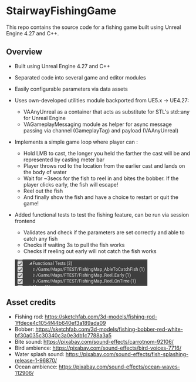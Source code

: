 # StairwayFishingGame
This repo contains the source code for a fishing game built using Unreal Engine 4.27 and C++.

## Overview
- Built using Unreal Engine 4.27 and C++
- Separated code into several game and editor modules
- Easily configurable parameters via data assets
- Uses own-developed utilities module backported from UE5.x -> UE4.27:
  - VAAnyUnreal as a container that acts as substitute for STL's std::any for Unreal Engine
  - VAGameplayMessaging module as helper for async message passing via channel (GameplayTag) and payload (VAAnyUnreal)
- Implements a simple game loop where player can :
  - Hold LMB to cast, the longer you held the farther the cast will be and represented by casting meter bar
  - Player throws rod to the location from the earlier cast and lands on the body of water
  - Wait for ~3secs for the fish to reel in and bites the bobber. If the player clicks early, the fish will escape!
  - Reel out the fish
  - And finally show the fish and have a choice to restart or quit the game!
- Added functional tests to test the fishing feature, can be run via session frontend
  - Validates and check if the parameters are set correctly and able to catch any fish
  - Checks if waiting 3s to pull the fish works
  - Checks if reeling out early will not catch the fish works
 

  ![FunctionalTest](./img/FunctionalTest.png)

## Asset credits
- Fishing rod: https://sketchfab.com/3d-models/fishing-rod-1ffdece4c1054f44b640ef3a189ada09
- Bobber: https://sketchfab.com/3d-models/fishing-bobber-red-white-bf30a035c30340c3a0e3db1c7788a3a5
- Bite sound: https://pixabay.com/sound-effects/carrotnom-92106/
- Bird ambience: https://pixabay.com/sound-effects/bird-voices-7716/
- Water splash sound: https://pixabay.com/sound-effects/fish-splashing-release-1-96870/
- Ocean ambience: https://pixabay.com/sound-effects/ocean-waves-112906/
